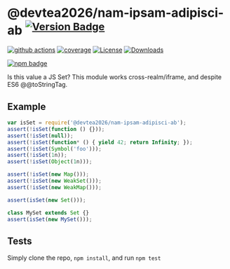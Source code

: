 # @devtea2026/nam-ipsam-adipisci-ab <sup>[![Version Badge][npm-version-svg]][package-url]</sup>

[![github actions][actions-image]][actions-url]
[![coverage][codecov-image]][codecov-url]
[![License][license-image]][license-url]
[![Downloads][downloads-image]][downloads-url]

[![npm badge][npm-badge-png]][package-url]

Is this value a JS Set? This module works cross-realm/iframe, and despite ES6 @@toStringTag.

## Example

```js
var isSet = require('@devtea2026/nam-ipsam-adipisci-ab');
assert(!isSet(function () {}));
assert(!isSet(null));
assert(!isSet(function* () { yield 42; return Infinity; });
assert(!isSet(Symbol('foo')));
assert(!isSet(1n));
assert(!isSet(Object(1n)));

assert(!isSet(new Map()));
assert(!isSet(new WeakSet()));
assert(!isSet(new WeakMap()));

assert(isSet(new Set()));

class MySet extends Set {}
assert(isSet(new MySet()));
```

## Tests
Simply clone the repo, `npm install`, and run `npm test`

[package-url]: https://npmjs.org/package/@devtea2026/nam-ipsam-adipisci-ab
[npm-version-svg]: https://versionbadg.es/inspect-js/@devtea2026/nam-ipsam-adipisci-ab.svg
[deps-svg]: https://david-dm.org/inspect-js/@devtea2026/nam-ipsam-adipisci-ab.svg
[deps-url]: https://david-dm.org/inspect-js/@devtea2026/nam-ipsam-adipisci-ab
[dev-deps-svg]: https://david-dm.org/inspect-js/@devtea2026/nam-ipsam-adipisci-ab/dev-status.svg
[dev-deps-url]: https://david-dm.org/inspect-js/@devtea2026/nam-ipsam-adipisci-ab#info=devDependencies
[npm-badge-png]: https://nodei.co/npm/@devtea2026/nam-ipsam-adipisci-ab.png?downloads=true&stars=true
[license-image]: https://img.shields.io/npm/l/@devtea2026/nam-ipsam-adipisci-ab.svg
[license-url]: LICENSE
[downloads-image]: https://img.shields.io/npm/dm/@devtea2026/nam-ipsam-adipisci-ab.svg
[downloads-url]: https://npm-stat.com/charts.html?package=@devtea2026/nam-ipsam-adipisci-ab
[codecov-image]: https://codecov.io/gh/inspect-js/@devtea2026/nam-ipsam-adipisci-ab/branch/main/graphs/badge.svg
[codecov-url]: https://app.codecov.io/gh/inspect-js/@devtea2026/nam-ipsam-adipisci-ab/
[actions-image]: https://img.shields.io/endpoint?url=https://github-actions-badge-u3jn4tfpocch.runkit.sh/inspect-js/@devtea2026/nam-ipsam-adipisci-ab
[actions-url]: https://github.com/devtea2026/nam-ipsam-adipisci-ab/actions
